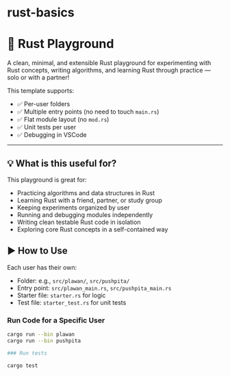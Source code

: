 # rust-basics

# 🦀 Rust Playground

A clean, minimal, and extensible Rust playground for experimenting with Rust concepts, writing algorithms, and learning Rust through practice — solo or with a partner!

This template supports:

- ✅ Per-user folders
- ✅ Multiple entry points (no need to touch `main.rs`)
- ✅ Flat module layout (no `mod.rs`)
- ✅ Unit tests per user
- ✅ Debugging in VSCode

---

## 💡 What is this useful for?

This playground is great for:

- Practicing algorithms and data structures in Rust  
- Learning Rust with a friend, partner, or study group  
- Keeping experiments organized by user  
- Running and debugging modules independently  
- Writing clean testable Rust code in isolation  
- Exploring core Rust concepts in a self-contained way  

## ▶️ How to Use

Each user has their own:

- Folder: e.g., `src/plawan/`, `src/pushpita/`
- Entry point: `src/plawan_main.rs`, `src/pushpita_main.rs`
- Starter file: `starter.rs` for logic
- Test file: `starter_test.rs` for unit tests

### Run Code for a Specific User

```bash
cargo run --bin plawan
cargo run --bin pushpita

### Run tests

cargo test